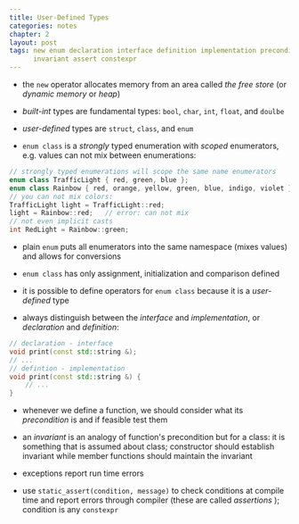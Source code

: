 ```yaml
---
title: User-Defined Types
categories: notes
chapter: 2
layout: post
tags: new enum declaration interface definition implementation precondition
      invariant assert constexpr
---
```


* the `new` operator allocates memory from an area called *the free store* (or
  *dynamic memory* or *heap*)

* *built-int* types are fundamental types: `bool`, `char`, `int`, `float`, and
  `doulbe`

* *user-defined* types are `struct`, `class`, and `enum`

* `enum class` is a *strongly* typed enumeration with *scoped* enumerators, e.g.
  values can not mix between enumerations:

```c++
// strongly typed enumerations will scope the same name enumerators
enum class TrafficLight { red, green, blue };
enum class Rainbow { red, orange, yellow, green, blue, indigo, violet }
// you can not mix colors:
TrafficLight light = TrafficLight::red;
light = Rainbow::red;   // error: can not mix
// not even implicit casts
int RedLight = Rainbow::green;
```

* plain `enum` puts all enumerators into the same namespace (mixes values) and
  allows for conversions

* `enum class` has only assignment, initialization and comparison defined

* it is possible to define operators for `enum class` because it is a
  *user-defined* type

* always distinguish between the *interface* and
  *implementation*, or *declaration* and *definition*:

```c++
// declaration - interface
void print(const std::string &);
// ...
// defintion - implementation
void print(const std::string &) {
    // ...
}
```

* whenever we define a function, we should consider what its *precondition* is 
  and if feasible test them

* an *invariant* is an analogy of function's precondition but for a class: it is
  something that is assumed about class; constructor should establish invariant
  while member functions should maintain the invariant

* exceptions report run time errors

* use `static_assert(condition, message)` to check conditions at compile time
  and report errors through compiler (these are called *assertions* ); condition
  is any `constexpr`
